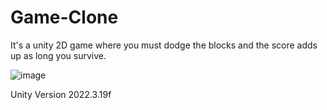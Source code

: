# Game-Clone
It's a unity 2D game where you must dodge the blocks and the score adds up as long you survive.

 ![image](https://github.com/user-attachments/assets/d67a8442-966e-4189-b88b-3f6276c4f5cd)
 

Unity Version 2022.3.19f
